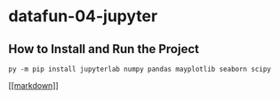 # datafun-04-jupyter

## How to Install and Run the Project
```shell
py -m pip install jupyterlab numpy pandas mayplotlib seaborn scipy
```

[[[markdown]]](((https://github.com/Bshell13/datafun-04-jupyter)))